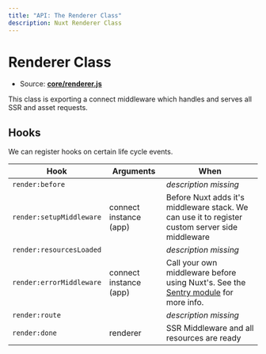 ```yaml
---
title: "API: The Renderer Class"
description: Nuxt Renderer Class
---
```


# Renderer Class

- Source: **[core/renderer.js](https://github.com/nuxt/nuxt.js/tree/dev/packages/core/src/renderer.js)**

This class is exporting a connect middleware which handles and serves all SSR and asset requests.

## Hooks

We can register hooks on certain life cycle events.

Hook                      | Arguments              | When
--------------------------|------------------------|----------------------------------------------------------------------------------------------------------------------------------------------------------------
 `render:before`          |                        | *description missing*
 `render:setupMiddleware` | connect instance (app) | Before Nuxt adds it's middleware stack. We can use it to register custom server side middleware
 `render:resourcesLoaded` |                        | *description missing*
 `render:errorMiddleware` | connect instance (app) | Call your own middleware before using Nuxt's. See the [Sentry module](https://github.com/nuxt-community/sentry-module/blob/master/lib/sentry.js) for more info.
 `render:route`           |                        | *description missing*
 `render:done`            |  renderer              | SSR Middleware and all resources are ready

